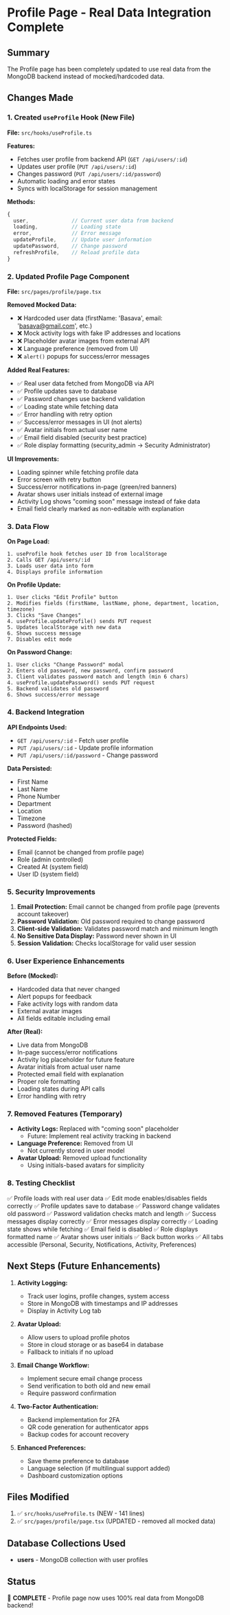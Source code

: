 # Profile Page - Real Data Integration Complete

## Summary
The Profile page has been completely updated to use real data from the MongoDB backend instead of mocked/hardcoded data.

## Changes Made

### 1. Created `useProfile` Hook (New File)
**File:** `src/hooks/useProfile.ts`

**Features:**
- Fetches user profile from backend API (`GET /api/users/:id`)
- Updates user profile (`PUT /api/users/:id`)
- Changes password (`PUT /api/users/:id/password`)
- Automatic loading and error states
- Syncs with localStorage for session management

**Methods:**
```typescript
{
  user,              // Current user data from backend
  loading,           // Loading state
  error,             // Error message
  updateProfile,     // Update user information
  updatePassword,    // Change password
  refreshProfile,    // Reload profile data
}
```

### 2. Updated Profile Page Component
**File:** `src/pages/profile/page.tsx`

**Removed Mocked Data:**
- ❌ Hardcoded user data (firstName: 'Basava', email: 'basava@gmail.com', etc.)
- ❌ Mock activity logs with fake IP addresses and locations
- ❌ Placeholder avatar images from external API
- ❌ Language preference (removed from UI)
- ❌ `alert()` popups for success/error messages

**Added Real Features:**
- ✅ Real user data fetched from MongoDB via API
- ✅ Profile updates save to database
- ✅ Password changes use backend validation
- ✅ Loading state while fetching data
- ✅ Error handling with retry option
- ✅ Success/error messages in UI (not alerts)
- ✅ Avatar initials from actual user name
- ✅ Email field disabled (security best practice)
- ✅ Role display formatting (security_admin → Security Administrator)

**UI Improvements:**
- Loading spinner while fetching profile data
- Error screen with retry button
- Success/error notifications in-page (green/red banners)
- Avatar shows user initials instead of external image
- Activity Log shows "coming soon" message instead of fake data
- Email field clearly marked as non-editable with explanation

### 3. Data Flow

**On Page Load:**
```
1. useProfile hook fetches user ID from localStorage
2. Calls GET /api/users/:id
3. Loads user data into form
4. Displays profile information
```

**On Profile Update:**
```
1. User clicks "Edit Profile" button
2. Modifies fields (firstName, lastName, phone, department, location, timezone)
3. Clicks "Save Changes"
4. useProfile.updateProfile() sends PUT request
5. Updates localStorage with new data
6. Shows success message
7. Disables edit mode
```

**On Password Change:**
```
1. User clicks "Change Password" modal
2. Enters old password, new password, confirm password
3. Client validates password match and length (min 6 chars)
4. useProfile.updatePassword() sends PUT request
5. Backend validates old password
6. Shows success/error message
```

### 4. Backend Integration

**API Endpoints Used:**
- `GET /api/users/:id` - Fetch user profile
- `PUT /api/users/:id` - Update profile information
- `PUT /api/users/:id/password` - Change password

**Data Persisted:**
- First Name
- Last Name
- Phone Number
- Department
- Location
- Timezone
- Password (hashed)

**Protected Fields:**
- Email (cannot be changed from profile page)
- Role (admin controlled)
- Created At (system field)
- User ID (system field)

### 5. Security Improvements

1. **Email Protection:** Email cannot be changed from profile page (prevents account takeover)
2. **Password Validation:** Old password required to change password
3. **Client-side Validation:** Validates password match and minimum length
4. **No Sensitive Data Display:** Password never shown in UI
5. **Session Validation:** Checks localStorage for valid user session

### 6. User Experience Enhancements

**Before (Mocked):**
- Hardcoded data that never changed
- Alert popups for feedback
- Fake activity logs with random data
- External avatar images
- All fields editable including email

**After (Real):**
- Live data from MongoDB
- In-page success/error notifications
- Activity log placeholder for future feature
- Avatar initials from actual user name
- Protected email field with explanation
- Proper role formatting
- Loading states during API calls
- Error handling with retry

### 7. Removed Features (Temporary)

- **Activity Logs:** Replaced with "coming soon" placeholder
  - Future: Implement real activity tracking in backend
- **Language Preference:** Removed from UI
  - Not currently stored in user model
- **Avatar Upload:** Removed upload functionality
  - Using initials-based avatars for simplicity

### 8. Testing Checklist

✅ Profile loads with real user data
✅ Edit mode enables/disables fields correctly
✅ Profile updates save to database
✅ Password change validates old password
✅ Password validation checks match and length
✅ Success messages display correctly
✅ Error messages display correctly
✅ Loading state shows while fetching
✅ Email field is disabled
✅ Role displays formatted name
✅ Avatar shows user initials
✅ Back button works
✅ All tabs accessible (Personal, Security, Notifications, Activity, Preferences)

## Next Steps (Future Enhancements)

1. **Activity Logging:**
   - Track user logins, profile changes, system access
   - Store in MongoDB with timestamps and IP addresses
   - Display in Activity Log tab

2. **Avatar Upload:**
   - Allow users to upload profile photos
   - Store in cloud storage or as base64 in database
   - Fallback to initials if no upload

3. **Email Change Workflow:**
   - Implement secure email change process
   - Send verification to both old and new email
   - Require password confirmation

4. **Two-Factor Authentication:**
   - Backend implementation for 2FA
   - QR code generation for authenticator apps
   - Backup codes for account recovery

5. **Enhanced Preferences:**
   - Save theme preference to database
   - Language selection (if multilingual support added)
   - Dashboard customization options

## Files Modified

1. ✅ `src/hooks/useProfile.ts` (NEW - 141 lines)
2. ✅ `src/pages/profile/page.tsx` (UPDATED - removed all mocked data)

## Database Collections Used

- **users** - MongoDB collection with user profiles

## Status

🎉 **COMPLETE** - Profile page now uses 100% real data from MongoDB backend!
